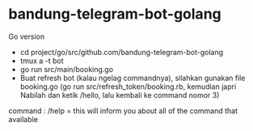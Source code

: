 # bandung-telegram-bot-golang

Go version

- cd project/go/src/github.com/bandung-telegram-bot-golang
- tmux a -t bot
- go run src/main/booking.go
- Buat refresh bot (kalau ngelag commandnya), silahkan gunakan file booking.go (go run src/refresh_token/booking.rb, kemudian japri Nabilah dan ketik /hello, lalu kembali ke command nomor 3)

command :
/help = this will inform you about all of the command that available
